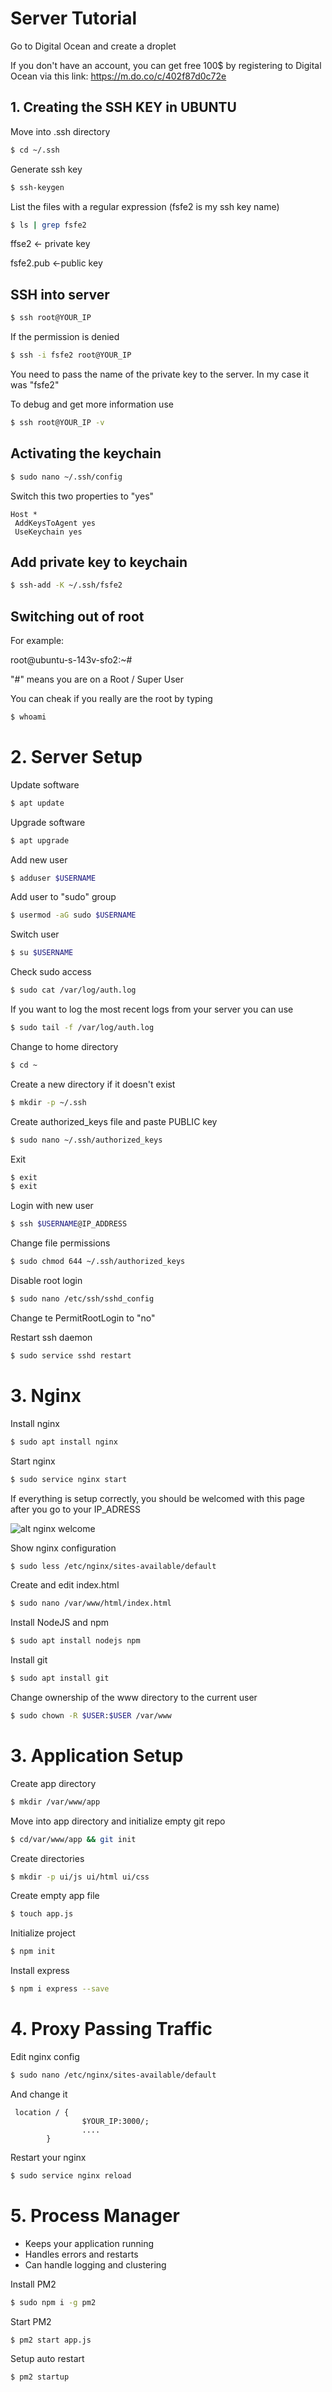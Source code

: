 ﻿# Server Tutorial

Go to Digital Ocean and create a droplet

If you don't have an account, you can get free 100$ by registering to Digital Ocean via this link: https://m.do.co/c/402f87d0c72e

## 1. Creating the SSH KEY in UBUNTU

Move into .ssh directory

```bash
$ cd ~/.ssh
```

Generate ssh key

```bash
$ ssh-keygen
```

List the files with a regular expression (fsfe2 is my ssh key name)

```bash
$ ls | grep fsfe2
```

ffse2 <- private key

fsfe2.pub <-public key

## SSH into server

```bash
$ ssh root@YOUR_IP
```

If the permission is denied

```bash
$ ssh -i fsfe2 root@YOUR_IP
```

You need to pass the name of the private key to the server. In my case it was "fsfe2"

To debug and get more information use

```bash
$ ssh root@YOUR_IP -v
```

## Activating the keychain

```bash
$ sudo nano ~/.ssh/config
```

Switch this two properties to "yes"

```text
Host *
 AddKeysToAgent yes
 UseKeychain yes
```

## Add private key to keychain

```bash
$ ssh-add -K ~/.ssh/fsfe2
```

## Switching out of root

For example:

root@ubuntu-s-143v-sfo2:~#

"#" means you are on a Root / Super User

You can cheak if you really are the root by typing

```bash
$ whoami
```

# 2. Server Setup

Update software

```bash
$ apt update
```

Upgrade software

```bash
$ apt upgrade
```

Add new user

```bash
$ adduser $USERNAME
```

Add user to "sudo" group

```bash
$ usermod -aG sudo $USERNAME
```

Switch user

```bash
$ su $USERNAME
```

Check sudo access

```bash
$ sudo cat /var/log/auth.log
```

If you want to log the most recent logs from your server you can use

```bash
$ sudo tail -f /var/log/auth.log
```

Change to home directory

```bash
$ cd ~
```

Create a new directory if it doesn't exist

```bash
$ mkdir -p ~/.ssh
```

Create authorized_keys file and paste PUBLIC key

```bash
$ sudo nano ~/.ssh/authorized_keys
```

Exit

```bash
$ exit
$ exit
```

Login with new user

```bash
$ ssh $USERNAME@IP_ADDRESS
```

Change file permissions

```bash
$ sudo chmod 644 ~/.ssh/authorized_keys
```

Disable root login

```bash
$ sudo nano /etc/ssh/sshd_config
```

Change te PermitRootLogin to "no"

Restart ssh daemon

```bash
$ sudo service sshd restart
```

# 3. Nginx

Install nginx

```bash
$ sudo apt install nginx
```

Start nginx

```bash
$ sudo service nginx start
```

If everything is setup correctly, you should be welcomed with this page after you go to your IP_ADRESS

![alt nginx welcome](./img/nginx-welcome.png)

Show nginx configuration

```bash
$ sudo less /etc/nginx/sites-available/default
```

Create and edit index.html

```bash
$ sudo nano /var/www/html/index.html
```

Install NodeJS and npm

```bash
$ sudo apt install nodejs npm
```

Install git

```bash
$ sudo apt install git
```

Change ownership of the www directory to the current user

```bash
$ sudo chown -R $USER:$USER /var/www
```

# 3. Application Setup

Create app directory

```bash
$ mkdir /var/www/app
```

Move into app directory and initialize empty git repo

```bash
$ cd/var/www/app && git init
```

Create directories

```bash
$ mkdir -p ui/js ui/html ui/css
```

Create empty app file

```bash
$ touch app.js
```

Initialize project

```bash
$ npm init
```

Install express

```bash
$ npm i express --save
```

# 4. Proxy Passing Traffic

Edit nginx config

```bash
$ sudo nano /etc/nginx/sites-available/default
```

And change it

```text
 location / {
                $YOUR_IP:3000/;
                ....
        }
```

Restart your nginx

```bash
$ sudo service nginx reload
```

# 5. Process Manager

- Keeps your application running
- Handles errors and restarts
- Can handle logging and clustering

Install PM2

```bash
$ sudo npm i -g pm2
```

Start PM2

```bash
$ pm2 start app.js
```

Setup auto restart

```bash
$ pm2 startup
```
